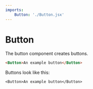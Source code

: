 ```yaml
---
imports:
    Button: './Button.jsx'
---
```


Button
====

The button component creates buttons.

```html
<Button>An example button</Button>
```

Buttons look like this:

```show html
<Button>An example button</Button>
```
